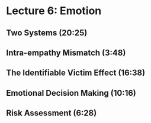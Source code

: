 # Lecture 6: Emotion

## Two Systems (20:25)

## Intra-empathy Mismatch (3:48)

## The Identifiable Victim Effect (16:38)

## Emotional Decision Making (10:16)

## Risk Assessment (6:28)
